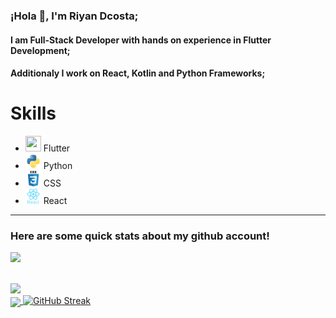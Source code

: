 <link rel="stylesheet" href="styles.css" />

### &#xA1;Hola 👋, I'm Riyan Dcosta;

#### I am Full-Stack Developer with hands on experience in Flutter Development;

#### Additionaly I work on React, Kotlin and Python Frameworks;

# Skills

<ul class="skill-container">
      <li class="skill-box">
        <img src="https://www.vectorlogo.zone/logos/flutterio/flutterio-icon.svg"
        width="25" height="25">
        <label class="skill-label">Flutter</label>
      </li>
      <li class="skill-box">
        <img
        src="https://raw.githubusercontent.com/devicons/devicon/master/icons/python/python-original.svg"
        width="25" height="25">
        <label class="skill-label">Python</label>
      </li>
      <li class="skill-box">
        <img
        src="https://raw.githubusercontent.com/devicons/devicon/master/icons/css3/css3-original-wordmark.svg"
        width="25" height="25">
        <label class="skill-label">CSS</label>
      </li>
      <li class="skill-box">
        <img
        src="https://raw.githubusercontent.com/devicons/devicon/master/icons/react/react-original-wordmark.svg"
        width="25" height="25">
        <label class="skill-label">React</label>
      </li>
    </ul>
<hr>

### Here are some quick stats about my github account!

<!-- <a href="https://riyan-dcosta.github.io/riyan-dcosta" target="_blank">
More About Me!
</a>

<br> -->

![](https://komarev.com/ghpvc/?username=riyan-datalyca&style=flat&label=Views)

<br>

<a target="_blank" href="https://github.com/anuraghazra/github-readme-stats" >
<!-- https://github-readme-stats-puce-pi-13.vercel.app/ -->
<img width="100%" style="max-height:300;" src="https://github-readme-stats-puce-pi-13.vercel.app/api/?username=riyan-dcosta&&theme=transparent&hide_title=true&hide=stars&show_icons=true&include_all_commits=true"/>
</a>

<br>

<a target="_blank" href="https://github.com/anuraghazra/github-readme-stats">
<img width="100%" style="max-height:300;" align=center src="https://github-readme-stats-puce-pi-13.vercel.app/api/top-langs/?username=riyan-dcosta&theme=transparent&count_private=true&layout=compact&hide_title=true"/>
</a>


<!-- [![GitHub Streak](https://streak-stats.demolab.com/?user=DenverCoder1)](https://git.io/streak-stats) -->
<!-- https://github-readme-streak-stats-theta-mauve.vercel.app/ -->
<a href="https://git.io/streak-stats">
<img 
      style="max-height:300;"
      src="https://streak-stats.demolab.com?user=riyan-dcosta&theme=transparent&hide_border=true&mode=weekly&ring=EB5454&fire=EB9A40" 
      alt="GitHub Streak" />
</a>

